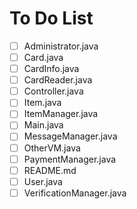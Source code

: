# To Do List

- [ ] Administrator.java
- [ ] Card.java
- [ ] CardInfo.java
- [ ] CardReader.java
- [ ] Controller.java
- [ ] Item.java
- [ ] ItemManager.java
- [ ] Main.java
- [ ] MessageManager.java
- [ ] OtherVM.java
- [ ] PaymentManager.java
- [ ] README.md
- [ ] User.java
- [ ] VerificationManager.java
